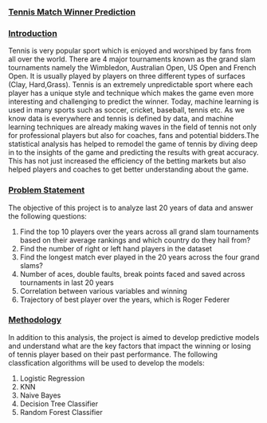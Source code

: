 ### <ins>Tennis Match Winner Prediction 

 ### <ins> Introduction
Tennis is very popular sport which is enjoyed and worshiped by fans from all over the world. There are 4 major tournaments known as the grand slam tournaments namely the Wimbledon, Australian Open, US Open and French Open. It is usually played by players on three different types of surfaces (Clay, Hard,Grass). Tennis is an extremely unpredictable sport where each player has a unique style and technique which makes the game even more interesting and challenging to predict the winner.
Today, machine learning is used in many sports such as soccer, cricket, baseball, tennis etc. As we know data is everywhere and tennis is defined by data, and machine learning techniques are already making waves in the field of tennis not only for professional players but also for coaches, fans and potential bidders.The statistical analysis has helped to remodel the game of tennis by diving deep in to the insights of the game and predicting the results with great accuracy. This has not just increased the efficiency of the betting markets but also helped players and coaches to get better understanding about the game.

 ### <ins>Problem Statement
The objective of this project is to analyze last 20 years of data and answer the following questions:
1. Find the top 10 players over the years across all grand slam tournaments based on their average rankings and which country do they hail from?
2. Find the number of right or left hand players in the dataset
3. Find the longest match ever played in the 20 years across the four grand slams?
4. Number of aces, double faults, break points faced and saved across tournaments in last 20 years
5. Correlation between various variables and winning
6. Trajectory of best player over the years, which is Roger Federer

 ### <ins> Methodology
 
 In addition to this analysis, the project is aimed to develop predictive models and understand what are the key factors that impact the winning or losing of tennis player based on their past performance. The following classfication algorithms will be used to develop the models:
1. Logistic Regression
2. KNN
3. Naive Bayes
4. Decision Tree Classifier 
5. Random Forest Classifier

